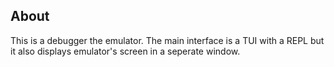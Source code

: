 ## About
This is a debugger the emulator. The main interface is a TUI with a REPL but it
also displays emulator's screen in a seperate window.
